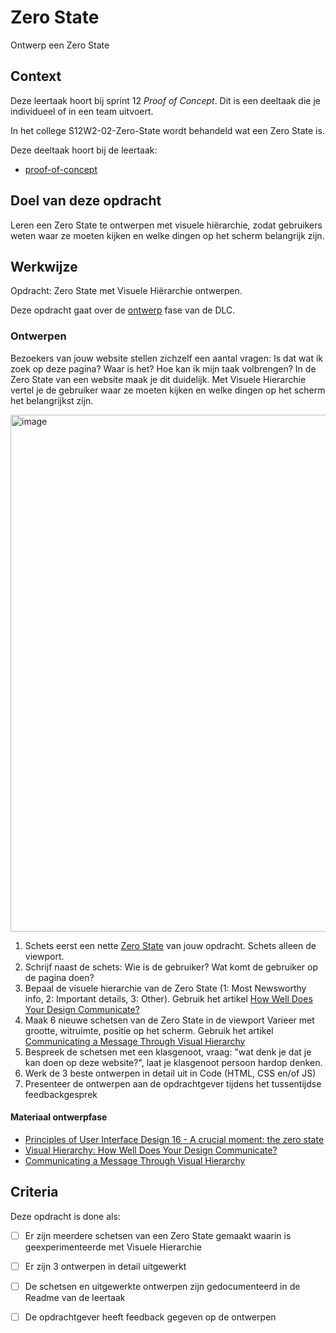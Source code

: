 
# Zero State

Ontwerp een Zero State

## Context

Deze leertaak hoort bij sprint 12 _Proof of Concept_. Dit is een deeltaak die je individueel of in een team uitvoert.

In het college S12W2-02-Zero-State wordt behandeld wat een Zero State is.

Deze deeltaak hoort bij de leertaak:
- [
proof-of-concept](https://github.com/fdnd-task/proof-of-concept) 




## Doel van deze opdracht

Leren een Zero State te ontwerpen met visuele hiërarchie, zodat gebruikers weten waar ze moeten kijken en welke dingen op het scherm belangrijk zijn. 

## Werkwijze

Opdracht: Zero State met Visuele Hiërarchie ontwerpen.

Deze opdracht gaat over de [ontwerp](#ontwerpen) fase van de DLC.

### Ontwerpen

Bezoekers van jouw website stellen zichzelf een aantal vragen: Is dat wat ik zoek op deze pagina? Waar is het? Hoe kan ik mijn taak volbrengen? In de Zero State van een website maak je dit duidelijk. Met Visuele Hierarchie vertel je de gebruiker waar ze moeten kijken en welke dingen op het scherm het belangrijkst zijn. 

<img width="827" alt="image" src="https://user-images.githubusercontent.com/1391509/158123865-61c9c075-bc54-44bb-b556-9b2e8568c23e.png">


1. Schets eerst een nette [Zero State](http://bokardo.com/principles-of-user-interface-design/) van jouw opdracht. Schets alleen de viewport.
2. Schrijf naast de schets: Wie is de gebruiker? Wat komt de gebruiker op de pagina doen?
3. Bepaal de visuele hierarchie van de Zero State (1: Most Newsworthy info, 2: Important details, 3: Other). Gebruik het artikel [How Well Does Your Design Communicate?](http://vanseodesign.com/web-design/visual-hierarchy/)
4. Maak 6 nieuwe schetsen van de Zero State in de viewport Varieer met grootte, witruimte, positie op het scherm. Gebruik het artikel [Communicating a Message Through Visual Hierarchy](https://designmodo.com/visual-hierarchy/)
5. Bespreek de schetsen met een klasgenoot, vraag: "wat denk je dat je kan doen op deze website?", laat je klasgenoot persoon hardop denken.
6. Werk de 3 beste ontwerpen in detail uit in Code (HTML, CSS en/of JS)
7. Presenteer de ontwerpen aan de opdrachtgever tijdens het tussentijdse feedbackgesprek


#### Materiaal ontwerpfase

- [Principles of User Interface Design 16 - A crucial moment: the zero state](http://bokardo.com/principles-of-user-interface-design/)
- [Visual Hierarchy: How Well Does Your Design Communicate?](http://vanseodesign.com/web-design/visual-hierarchy/)
- [Communicating a Message Through Visual Hierarchy](https://designmodo.com/visual-hierarchy/)


## Criteria

Deze opdracht is done als:

- [ ] Er zijn meerdere schetsen van een Zero State gemaakt waarin is geexperimenteerde met Visuele Hierarchie 
- [ ] Er zijn 3 ontwerpen in detail uitgewerkt
- [ ] De schetsen en uitgewerkte ontwerpen zijn gedocumenteerd in de Readme van de leertaak
- [ ] De opdrachtgever heeft feedback gegeven op de ontwerpen


